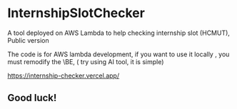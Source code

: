 # InternshipSlotChecker
A tool deployed on AWS Lambda to help checking internship slot (HCMUT), Public version


The code is for AWS lambda development, if you want to use it locally , you must remodify the \BE, ( try using AI tool, it is simple)

https://internship-checker.vercel.app/
## Good luck!
